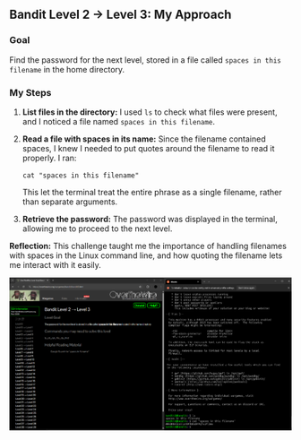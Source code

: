 ## Bandit Level 2 → Level 3: My Approach

### **Goal**

Find the password for the next level, stored in a file called `spaces in this filename` in the home directory.

### **My Steps**

1. **List files in the directory:**
   I used `ls` to check what files were present, and I noticed a file named `spaces in this filename`.

2. **Read a file with spaces in its name:**
   Since the filename contained spaces, I knew I needed to put quotes around the filename to read it properly.
   I ran:

   ```
   cat "spaces in this filename"
   ```

   This let the terminal treat the entire phrase as a single filename, rather than separate arguments.

3. **Retrieve the password:**
   The password was displayed in the terminal, allowing me to proceed to the next level.

**Reflection:**
This challenge taught me the importance of handling filenames with spaces in the Linux command line, and how quoting the filename lets me interact with it easily.


![Bandit Level 0 to 1 Screenshot](images/bandit2-3.png)

